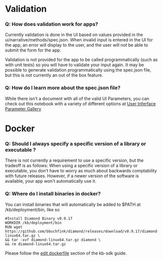 # Validation
### Q: How does validation work for apps? 

Currently validation is done in the UI based on values provided in the ui/narrative/methods/spec.json. 
When invalid input is entered in the UI for the app, an error will display to the user,
and the user will not be able to submit the form for the app.

Validation is not provided for the app to be called programmatically (such as with unit tests)
so you will have to validate your input again. 
It may be possible to generate validation programmatically using the spec.json file,
but this is not currently an out of the box feature.

### Q: How do I learn more about the spec.json file?
While there isn't a document with all of the valid UI Parameters, 
you can check out this notebook with a variety of different options at
[User Inferface Parameter Gallery](https://narrative.kbase.us/narrative/ws.23109.obj.1)

# Docker

### Q: Should I always specify a specific version of a library or executable ?

There is not currently a requirement to use a specific version, but the tradeoff is as follows:
When using a specific version of a library or executable, you don't have to worry as much about backwards comptability with future releases.
However, if a newer version of the software is available, your app won't automatically use it. 

### Q: Where do I install binaries in docker?

You can install binaries that will automatically be added to $PATH at /kb/deployment/bin, like so

    #Install Diamond Binary v0.9.17
    WORKDIR /kb/deployment/bin
    RUN wget https://github.com/bbuchfink/diamond/releases/download/v0.9.17/diamond-linux64.tar.gz \
    && tar -xvf diamond-linux64.tar.gz diamond \
    && rm diamond-linux64.tar.gz
  
Please follow the [edit dockerfile](https://github.com/kbase/kb_sdk/blob/master/doc/kb_sdk_local_test_module.md#a-edit-dockerfile)
section of the kb-sdk guide.
